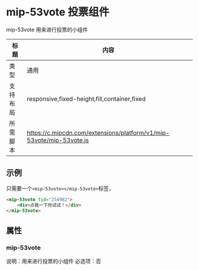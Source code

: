 # mip-53vote 投票组件

mip-53vote 用来进行投票的小组件

标题|内容
----|----
类型|通用
支持布局|responsive,fixed-height,fill,container,fixed
所需脚本|https://c.mipcdn.com/extensions/platform/v1/mip-53vote/mip-53vote.js

##  示例

只需要一个`<mip-53vote></mip-53vote>`标签，

```html
<mip-53vote tid="254982">
	<div>点我一下你试试！</div>
</mip-53vote>
```


## 属性

### mip-53vote

说明：用来进行投票的小组件
必选项：否